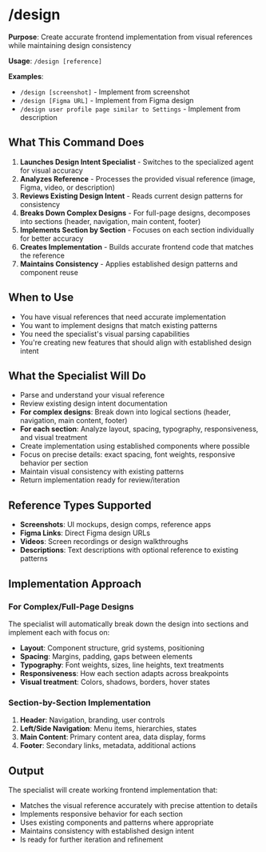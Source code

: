 # /design

**Purpose**: Create accurate frontend implementation from visual references while maintaining design consistency

**Usage**: `/design [reference]`

**Examples**:
- `/design [screenshot]` - Implement from screenshot
- `/design [Figma URL]` - Implement from Figma design
- `/design user profile page similar to Settings` - Implement from description

## What This Command Does

1. **Launches Design Intent Specialist** - Switches to the specialized agent for visual accuracy
2. **Analyzes Reference** - Processes the provided visual reference (image, Figma, video, or description)
3. **Reviews Existing Design Intent** - Reads current design patterns for consistency
4. **Breaks Down Complex Designs** - For full-page designs, decomposes into sections (header, navigation, main content, footer)
5. **Implements Section by Section** - Focuses on each section individually for better accuracy
6. **Creates Implementation** - Builds accurate frontend code that matches the reference
7. **Maintains Consistency** - Applies established design patterns and component reuse

## When to Use

- You have visual references that need accurate implementation
- You want to implement designs that match existing patterns
- You need the specialist's visual parsing capabilities
- You're creating new features that should align with established design intent

## What the Specialist Will Do

- Parse and understand your visual reference
- Review existing design intent documentation
- **For complex designs**: Break down into logical sections (header, navigation, main content, footer)
- **For each section**: Analyze layout, spacing, typography, responsiveness, and visual treatment
- Create implementation using established components where possible
- Focus on precise details: exact spacing, font weights, responsive behavior per section
- Maintain visual consistency with existing patterns
- Return implementation ready for review/iteration

## Reference Types Supported

- **Screenshots**: UI mockups, design comps, reference apps
- **Figma Links**: Direct Figma design URLs  
- **Videos**: Screen recordings or design walkthroughs
- **Descriptions**: Text descriptions with optional reference to existing patterns

## Implementation Approach

### For Complex/Full-Page Designs
The specialist will automatically break down the design into sections and implement each with focus on:
- **Layout**: Component structure, grid systems, positioning
- **Spacing**: Margins, padding, gaps between elements
- **Typography**: Font weights, sizes, line heights, text treatments
- **Responsiveness**: How each section adapts across breakpoints
- **Visual treatment**: Colors, shadows, borders, hover states

### Section-by-Section Implementation
1. **Header**: Navigation, branding, user controls
2. **Left/Side Navigation**: Menu items, hierarchies, states
3. **Main Content**: Primary content area, data display, forms
4. **Footer**: Secondary links, metadata, additional actions

## Output

The specialist will create working frontend implementation that:
- Matches the visual reference accurately with precise attention to details
- Implements responsive behavior for each section
- Uses existing components and patterns where appropriate
- Maintains consistency with established design intent
- Is ready for further iteration and refinement